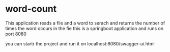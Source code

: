# word-count
This application reads a file and a word to serach and returns the number of times the word occurs in the fie
 this is a springboot application and runs on port 8080
 
 you can startr the project and run it on localhost:8080/swagger-ui.html
